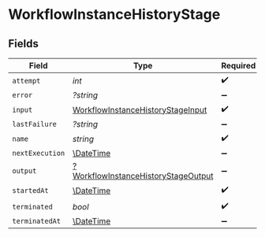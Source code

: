 # WorkflowInstanceHistoryStage


## Fields

| Field                                                                                            | Type                                                                                             | Required                                                                                         | Description                                                                                      |
| ------------------------------------------------------------------------------------------------ | ------------------------------------------------------------------------------------------------ | ------------------------------------------------------------------------------------------------ | ------------------------------------------------------------------------------------------------ |
| `attempt`                                                                                        | *int*                                                                                            | :heavy_check_mark:                                                                               | N/A                                                                                              |
| `error`                                                                                          | *?string*                                                                                        | :heavy_minus_sign:                                                                               | N/A                                                                                              |
| `input`                                                                                          | [WorkflowInstanceHistoryStageInput](../../models/shared/WorkflowInstanceHistoryStageInput.md)    | :heavy_check_mark:                                                                               | N/A                                                                                              |
| `lastFailure`                                                                                    | *?string*                                                                                        | :heavy_minus_sign:                                                                               | N/A                                                                                              |
| `name`                                                                                           | *string*                                                                                         | :heavy_check_mark:                                                                               | N/A                                                                                              |
| `nextExecution`                                                                                  | [\DateTime](https://www.php.net/manual/en/class.datetime.php)                                    | :heavy_minus_sign:                                                                               | N/A                                                                                              |
| `output`                                                                                         | [?WorkflowInstanceHistoryStageOutput](../../models/shared/WorkflowInstanceHistoryStageOutput.md) | :heavy_minus_sign:                                                                               | N/A                                                                                              |
| `startedAt`                                                                                      | [\DateTime](https://www.php.net/manual/en/class.datetime.php)                                    | :heavy_check_mark:                                                                               | N/A                                                                                              |
| `terminated`                                                                                     | *bool*                                                                                           | :heavy_check_mark:                                                                               | N/A                                                                                              |
| `terminatedAt`                                                                                   | [\DateTime](https://www.php.net/manual/en/class.datetime.php)                                    | :heavy_minus_sign:                                                                               | N/A                                                                                              |